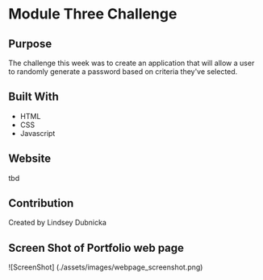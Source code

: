 # Module Three Challenge

## Purpose
The challenge this week was to create an application that will allow a user to randomly generate a password based on criteria they've selected. 

## Built With
* HTML
* CSS
* Javascript

## Website
tbd

## Contribution
Created by Lindsey Dubnicka

## Screen Shot of Portfolio web page
![ScreenShot] (./assets/images/webpage_screenshot.png)
